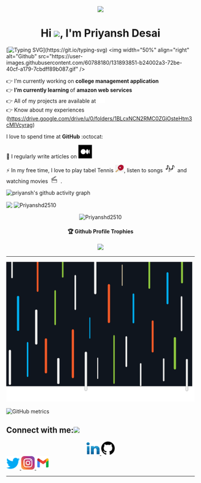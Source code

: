 <p align="center"><img align='center' src='https://github.com/mayankchaudhary26/Cool-Readme-ideas/blob/master/data/octocat/daftpunktocat-thomas.gif' width='300"'><p>
 
 <h4 align="center"> 
  
<h1 align="center">Hi <img src="https://github.com/TheDudeThatCode/TheDudeThatCode/blob/master/Assets/Hi.gif" width="29px"/>, I'm Priyansh Desai </h1>
 
 

[![Typing SVG](http://readme-typing-svg.herokuapp.com?color=F71E11&lines=Just+a+codderrr%2C+love+to+do+DevREL...)](https://git.io/typing-svg)
  <img width="50%" align="right" alt="Github" src="https://user-images.githubusercontent.com/60788180/131893851-b24002a3-72be-40cf-a179-7cbdff89b087.gif" /> 

👉 I’m currently working on  <strong>college management application</strong>  <br>
👉 <strong>I’m currently learning 
</strong> of <strong>amazon web services</strong>  <br>
👉 All of my projects are available at  <a href="https://priyanshd2510.github.io/portfolio/" class="pics"><img src="pics/p.png" height="20vh">  </a><br>
👉 Know about my experiences (https://drive.google.com/drive/u/0/folders/1BLcxNCN2RMC0ZGiOsteHtm3cMIVcyrag)

I love to spend time at <strong>GitHub</strong> :octocat:

📝  I regularly write articles on  <a href="https://medium.com/@priyanshdesai2510" class="pics"><img src="pics/medium.png" height="36vh">  </a>
 

⚡ In my free time, I love to play tabel Tennis  <img src="pics/tt.png" height="20vh">, listen to songs  <img src="pics/songs.png" height="20vh"> and watching movies <img src="pics/movies.png" height="20vh"> 
. </h4><br>

![priyansh's github activity graph](https://activity-graph.herokuapp.com/graph?username=Priyanshd2510&theme=dracula)


<p>
<img align="center" width="48%" src="https://github-readme-stats.vercel.app/api?username=Priyanshd2510&show_icons=true&theme=radical&count_private=true%27"/>
<img align="center" width="48%" src="https://github-readme-streak-stats.herokuapp.com?user=Priyanshd2510&count_private=true&theme=radical" alt="Priyanshd2510"/>
</p>

 <p align="center"><img align="center" width="40%" src="https://github-readme-stats.vercel.app/api/top-langs/?username=Priyanshd2510&count_private=true&theme=radical&layout=compact" alt="Priyanshd2510" /></p>
 
 <p align="center"> 
<div align="center">
  <h4>🏆 Github Profile Trophies</h4>
  <a href="https://github.com/ryo-ma/github-profile-trophy">
   <img src="https://github-profile-trophy.vercel.app/?username=Priyanshd2510&theme=monokai&row=1&no-frame=true&no-bg=true/">
  </a>
</div><hr>


<img src="pics/trial.svg" alt="stacks" width = "100%"/>



![GitHub metrics](https://metrics.lecoq.io/Priyanshd2510)



## Connect with me:<img src='https://raw.githubusercontent.com/ShahriarShafin/ShahriarShafin/main/Assets/handshake.gif' width="100px"></h3>
<p align="left">
<div class="footer" id="top3">
  <center> 
   <a href="https://www.linkedin.com/in/priyansh-desai-065187182/" class="pics"><img src="pics/linkedin.svg" height="36vh">  </a>
   <a href="https://github.com/priyanshd2510" class="pics"> <img src="pics/github.svg" height="36vh"></center></a>
    <a href="https://twitter.com/home?lang=en" class="pics"><img src="pics/twitter.svg" height="36vh">  </a>
    <a href="https://www.instagram.com/p_poke/" class="pics"><img src="pics/instagram.svg" height="36vh">  </a>
     <a href="https://mail.google.com/mail/?view=cm&fs=1&tf=1&to=priyanshdesai2510@gmail.com" class="pics"><img src="pics/gmail (1).svg" height="36vh"></a>
  
  </div>

<hr/>

